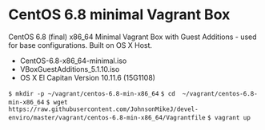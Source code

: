 # CentOS 6.8 minimal Vagrant Box

CentOS 6.8 (final) x86_64 Minimal Vagrant Box with Guest Additions -
used for base configurations. Built on OS X Host.

- CentOS-6.8-x86_64-minimal.iso
- VBoxGuestAdditions_5.1.10.iso
- OS X El Capitan Version 10.11.6 (15G1108)

`$ mkdir -p ~/vagrant/centos-6.8-min-x86_64`
`$ cd  ~/vagrant/centos-6.8-min-x86_64`
`$ wget https://raw.githubusercontent.com/JohnsonMikeJ/devel-enviro/master/vagrant/centos-6.8-min-x86_64/Vagrantfile`
`$ vagrant up`
